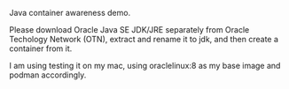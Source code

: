 Java container awareness demo.

Please download Oracle Java SE JDK/JRE separately from Oracle Techology Network (OTN), extract and rename it to jdk, and then create a container from it.

I am using testing it on my mac, using oraclelinux:8 as my base image and podman accordingly.

